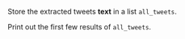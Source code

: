 Store the extracted tweets **text** in a list `all_tweets`. 

Print out the first few results of `all_tweets`. 
